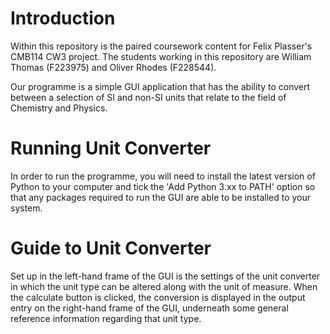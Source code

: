# Introduction

Within this repository is the paired coursework content for Felix Plasser's CMB114 CW3 project.
The students working in this repository are William Thomas (F223975) and Oliver Rhodes (F228544). 

Our programme is a simple GUI application that has the ability to convert between a selection of 
SI and non-SI units that relate to the field of Chemistry and Physics.

# Running Unit Converter

In order to run the programme, you will need to install the latest version of Python to your computer and 
tick the 'Add Python 3.xx to PATH' option so that any packages required to run the GUI are able to be
installed to your system. 

# Guide to Unit Converter

Set up in the left-hand frame of the GUI is the settings of the unit converter in which the unit type can 
be altered along with the unit of measure. When the calculate button is clicked, the conversion is displayed 
in the output entry on the right-hand frame of the GUI, underneath some general reference information 
regarding that unit type. 
